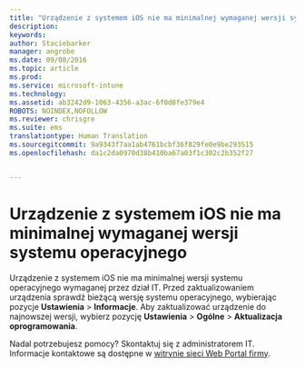 ```yaml
---
title: "Urządzenie z systemem iOS nie ma minimalnej wymaganej wersji systemu operacyjnego | Microsoft Intune"
description: 
keywords: 
author: Staciebarker
manager: angrobe
ms.date: 09/08/2016
ms.topic: article
ms.prod: 
ms.service: microsoft-intune
ms.technology: 
ms.assetid: ab3242d9-1063-4356-a3ac-6f0d8fe379e4
ROBOTS: NOINDEX,NOFOLLOW
ms.reviewer: chrisgre
ms.suite: ems
translationtype: Human Translation
ms.sourcegitcommit: 9a9343f7aa1ab4761bcbf36f829fe0e9be293515
ms.openlocfilehash: da1c2da0970d38b410ba67a03f1c302c2b352f27


---
```



# Urządzenie z systemem iOS nie ma minimalnej wymaganej wersji systemu operacyjnego

Urządzenie z systemem iOS nie ma minimalnej wersji systemu operacyjnego wymaganej przez dział IT. Przed zaktualizowaniem urządzenia sprawdź bieżącą wersję systemu operacyjnego, wybierając pozycje **Ustawienia** &gt; **Informacje**. Aby zaktualizować urządzenie do najnowszej wersji, wybierz pozycję **Ustawienia** &gt; **Ogólne** &gt; **Aktualizacja oprogramowania**.

Nadal potrzebujesz pomocy? Skontaktuj się z administratorem IT. Informacje kontaktowe są dostępne w [witrynie sieci Web Portal firmy](http://portal.manage.microsoft.com).



<!--HONumber=Oct16_HO2-->


